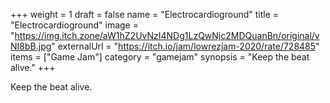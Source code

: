 +++
weight = 1
draft = false
name = "Electrocardioground"
title = "Electrocardioground"
image = "https://img.itch.zone/aW1hZ2UvNzI4NDg1LzQwNjc2MDQuanBn/original/vNI8bB.jpg"
externalUrl = "https://itch.io/jam/lowrezjam-2020/rate/728485"
items = ["Game Jam"]
category = "gamejam"
synopsis = "Keep the beat alive."
+++

Keep the beat alive.